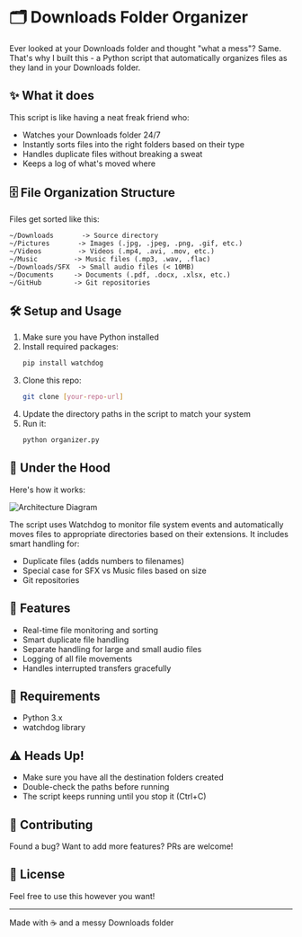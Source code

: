 # 🗂️ Downloads Folder Organizer

Ever looked at your Downloads folder and thought "what a mess"? Same. That's why I built this - a Python script that automatically organizes files as they land in your Downloads folder.

## ✨ What it does

This script is like having a neat freak friend who:
- Watches your Downloads folder 24/7
- Instantly sorts files into the right folders based on their type
- Handles duplicate files without breaking a sweat
- Keeps a log of what's moved where

## 🗄️ File Organization Structure

Files get sorted like this:
```
~/Downloads       -> Source directory
~/Pictures       -> Images (.jpg, .jpeg, .png, .gif, etc.)
~/Videos         -> Videos (.mp4, .avi, .mov, etc.)
~/Music         -> Music files (.mp3, .wav, .flac)
~/Downloads/SFX  -> Small audio files (< 10MB)
~/Documents     -> Documents (.pdf, .docx, .xlsx, etc.)
~/GitHub        -> Git repositories
```

## 🛠️ Setup and Usage

1. Make sure you have Python installed
2. Install required packages:
   ```bash
   pip install watchdog
   ```
3. Clone this repo:
   ```bash
   git clone [your-repo-url]
   ```
4. Update the directory paths in the script to match your system
5. Run it:
   ```bash
   python organizer.py
   ```

## 🔧 Under the Hood

Here's how it works:

![Architecture Diagram](link-to-your-diagram)

The script uses Watchdog to monitor file system events and automatically moves files to appropriate directories based on their extensions. It includes smart handling for:
- Duplicate files (adds numbers to filenames)
- Special case for SFX vs Music files based on size
- Git repositories

## 🎯 Features

- Real-time file monitoring and sorting
- Smart duplicate file handling
- Separate handling for large and small audio files
- Logging of all file movements
- Handles interrupted transfers gracefully

## 📝 Requirements
- Python 3.x
- watchdog library

## ⚠️ Heads Up!
- Make sure you have all the destination folders created
- Double-check the paths before running
- The script keeps running until you stop it (Ctrl+C)

## 🤝 Contributing

Found a bug? Want to add more features? PRs are welcome! 

## 📜 License

Feel free to use this however you want!

---
Made with ☕ and a messy Downloads folder
